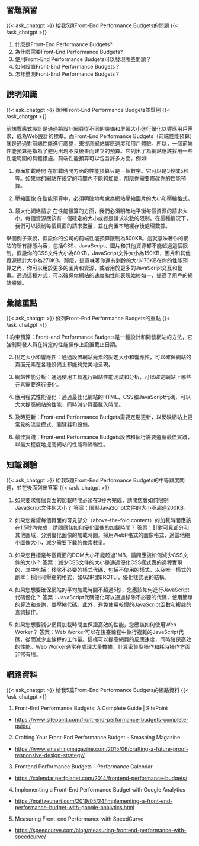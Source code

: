 ## 習題預習
{{< ask_chatgpt >}}
給我5題Front-End Performance Budgets的問題
{{< /ask_chatgpt >}}



1. 什麼是Front-End Performance Budgets? 
2. 為什麼需要Front-End Performance Budgets? 
3. 使用Front-End Performance Budgets可以發現哪些問題？ 
4. 如何設置Front-End Performance Budgets？ 
5. 怎樣量測Front-End Performance Budgets？   

## 說明知識
{{< ask_chatgpt >}}
說明Front-End Performance Budgets並舉例
{{< /ask_chatgpt >}}



前端響應式設計是通過將設計網頁從不同的設備和屏幕大小進行優化以響應用戶需求，成為Web設計的標準。而Front-End Performance Budgets（前端性能預算）就是通過對前端性能進行調整，來提高網站響應速度和用戶體驗。所以，一個前端性能預算是指為了避免出現不良後果而建立的預算。它列出了為網站應該採用一些性能範圍的具體措施。前端性能預算可以包含許多方面。例如:

1. 頁面加載時間
在加載時間方面的性能預算只是一個數字。它可以是3秒或5秒等。如果你的網站在規定的時間內不能夠加載，那麼你需要修改你的性能預算。

2. 壓縮圖像
在性能預算中，必須明確地考慮為網站壓縮圖片的大小和壓縮格式。

3. 最大化網絡請求
在性能預算的方面，我們必須明確地平衡每個資源的請求大小。每個資源應該有一個確定的大小或者是請求次數的限制。在這種情況下，我們可以限制每個頁面的請求數量，並在內置本地緩存後處理數據。

舉個例子來說，假設你的公司的前端性能預算限制為500KB。這就意味著你的網站的所有靜態內容，包括CSS、JavaScript、圖片和其他資源都不能超過這個限制。假設你的CSS文件大小為80KB，JavaScript文件大小為150KB，圖片和其他資源總計大小為270KB。那麼，這意味著你還有剩餘的大小176KB在你的性能預算之內，你可以用於更多的圖片和資源，或者用於更多的JavaScript交互和動畫。通過這種方式，可以確保你網站的速度和性能表現始終如一，提高了用戶的網站體驗。   

## 彙總重點
{{< ask_chatgpt >}}
條列Front-End Performance Budgets的重點
{{< /ask_chatgpt >}}



1.約束預算：Front-end Performance Budgets是一種設計和開發網站的方法，它強制開發人員在特定的性能操作上設置截止日期。

2. 固定大小和響應性：通過設置網站元素的固定大小和響應性，可以確保網站的頁面元素在各種設備上都能夠完美地呈現。

3. 網站性能分析：通過使用工具進行網站性能測試和分析，可以確定網站上哪些元素需要進行優化。

4. 應用程式性能優化：通過最佳化網站的HTML、CSS和JavaScript代碼，可以大大提高網站的性能，同時減少頁面載入時間。

5. 及時更新：Front-end Performance Budgets需要定期更新，以反映網站上更常見的流量模式、瀏覽器和設備。

6. 最佳實踐：Front-end Performance Budgets設置和執行需要遵循最佳實踐，以最大程度地提高網站的性能和流暢性。   

## 知識測驗
{{< ask_chatgpt >}}
給我5題Front-End Performance Budgets的中等難度問題，並在後面列出答案
{{< /ask_chatgpt >}}



1. 如果要求每個頁面的加載時間必須在3秒內完成，請問您會如何限制JavaScript文件的大小？
答案：限制JavaScript文件的大小不超過200KB。

2. 如果您希望每個頁面的可見部分（above-the-fold content）的加載時間應該在1.5秒內完成，請問應該如何優化圖像的加載時間？
答案：針對可見部分和其他區域，分別優化圖像的加載時間。採用WebP格式的圖像格式，適當地縮小圖像大小，減少需要下載的像素數量。

3. 如果您目標是每個頁面的DOM大小不能超過1MB，請問應該如何減少CSS文件的大小？
答案：減少CSS文件的大小是通過優化CSS樣式表的過程實現的，其中包括：移除不必要的樣式代碼，包括不使用的樣式，以及唯一樣式的副本；採用可壓縮的格式，如GZIP或BROTLI，優化樣式表的結構。

4. 如果您想要確保網站的平均加載時間不超過5秒，您應該如何進行JavaScript代碼優化？
答案：JavaScript代碼優化可以通過移除不必要的代碼，使用簡單的算法和查詢，並壓縮代碼。此外，避免使用較慢的JavaScript函數和複雜的查詢操作。

5. 如果您想要減少網頁加載時間並保證高效的性能，您應該如何使用Web Worker？
答案：Web Worker可以在後臺線程中執行複雜的JavaScript代碼，從而減少主線程的工作量。這樣可以提高網頁的反應速度，同時確保高效的性能。Web Worker通常在處理大量數據，計算密集型操作和耗時操作方面非常有用。   

## 網路資料
{{< ask_chatgpt >}}
給我5篇Front-End Performance Budgets的網路資料
{{< /ask_chatgpt >}}



1. Front-End Performance Budgets: A Complete Guide | SitePoint
- https://www.sitepoint.com/front-end-performance-budgets-complete-guide/

2. Crafting Your Front-End Performance Budget – Smashing Magazine
- https://www.smashingmagazine.com/2015/06/crafting-a-future-proof-responsive-design-strategy/

3. Frontend Performance Budgets – Performance Calendar
- https://calendar.perfplanet.com/2014/frontend-performance-budgets/

4. Implementing a Front-End Performance Budget with Google Analytics
- https://mattzeunert.com/2019/05/24/implementing-a-front-end-performance-budget-with-google-analytics.html

5. Measuring Front-end Performance with SpeedCurve
- https://speedcurve.com/blog/measuring-frontend-performance-with-speedcurve/   

